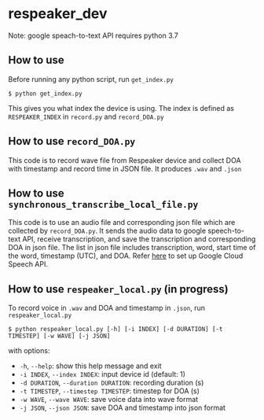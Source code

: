 # respeaker_dev

Note: google speach-to-text API requires python 3.7


## How to use

Before running any python script, run `get_index.py`
```
$ python get_index.py 
``` 

This gives you what index the device is using.
The index is defined as `RESPEAKER_INDEX` in `record.py` and `record_DOA.py`

## How to use `record_DOA.py`
This code is to record wave file from Respeaker device and collect DOA with timestamp and record time in JSON file. It produces `.wav` and `.json`


## How to use `synchronous_transcribe_local_file.py`
This code is to use an audio file and corresponding json file which are collected by `record_DOA.py`. It sends the audio data to google speech-to-text API, receive transcription, and save the transcription and corresponding DOA in json file. The list in json file includes transcription, word, start time of the word, timestamp (UTC), and DOA. Refer [here](https://github.com/GoogleCloudPlatform/python-docs-samples/tree/ebf05af5900b66d614d0108d106b3ae2db420d8f/speech/microphone) to set up Google Cloud Speech API. 


## How to use `respeaker_local.py` (in progress)

To record voice in `.wav` and DOA and timestamp in `.json`, run `respeaker_local.py` 

```
$ python respeaker_local.py [-h] [-i INDEX] [-d DURATION] [-t TIMESTEP] [-w WAVE] [-j JSON]
``` 
with options:
- `-h`, `--help`:                          show this help message and exit
- `-i INDEX`, `--index INDEX`:             input device id (default: 1)
- `-d DURATION`, `--duration DURATION`:    recording duration (s)
- `-t TIMESTEP`, `--timestep TIMESTEP`:    timestep for DOA (s)
- `-w WAVE`, `--wave WAVE`:                save voice data into wave format
- `-j JSON`, `--json JSON`:                save DOA and timestamp into json format
